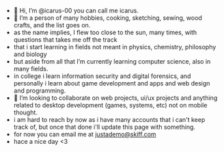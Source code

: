 - 👋 Hi, I’m @icarus-00 you can call me icarus.
- 👀 I’m a person of many hobbies, cooking, sketching, sewing, wood crafts, and the list goes on.
- as the name implies, I flew too close to the sun, many times, with questions that takes me off the track
- that i start learning in fields not meant in physics, chemistry, philosophy and biology
- but aside from all that I’m currently learning computer science, also in many fields.
- in college i learn information security and digital forensics, and personally i learn about game development and apps and web design and programming.
- 💞️ I’m looking to collaborate on web projects, ui/ux projects and anything related to desktop development (games, systems, etc) not on mobile thought.
- i am hard to reach by now as i have many accounts that i can't keep track of, but once that done i'll update this page with something.
- for now you can email me at justademo@skiff.com
- hace a nice day <3

<!---
icarus-00/icarus-00 is a ✨ special ✨ repository because its `README.md` (this file) appears on your GitHub profile.
You can click the Preview link to take a look at your changes.
--->
